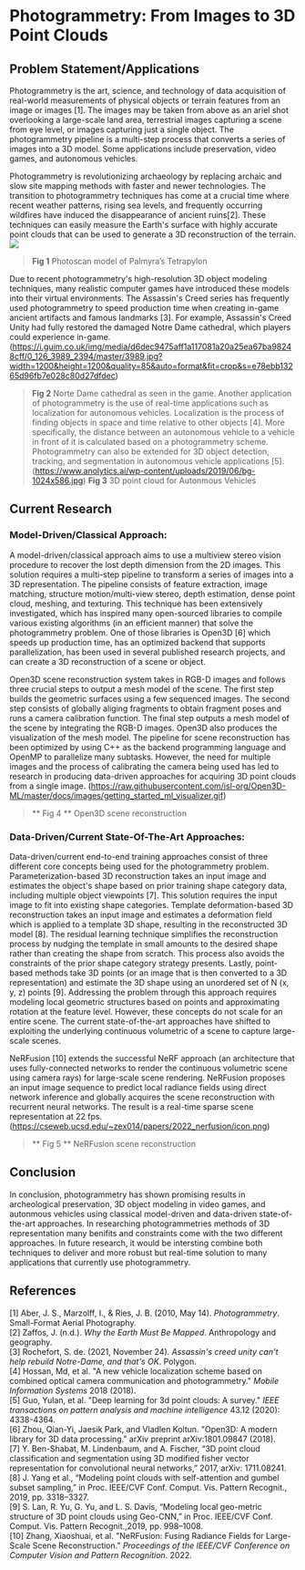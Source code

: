 ﻿# Photogrammetry: From Images to 3D Point Clouds

## Problem Statement/Applications
Photogrammetry is the art, science, and technology of data acquisition of real-world measurements of physical objects or terrain features from an image or images [1]. The images may be taken from above as an ariel shot overlooking a large-scale land area, terrestrial images capturing a scene from eye level, or images capturing just a single object. The photogrammetry pipeline is a multi-step process that converts a series of images into a 3D model. Some applications include preservation, video games, and autonomous vehicles.

Photogrammetry is revolutionizing archaeology by replacing archaic and slow site mapping methods with faster and newer technologies. The transition to photogrammetry techniques has come at a crucial time where recent weather patterns, rising sea levels, and frequently occurring wildfires have induced the disappearance of ancient ruins[2]. These techniques can easily measure the Earth's surface with highly accurate point clouds that can be used to generate a 3D reconstruction of the terrain.
![](https://sites.temple.edu/tudsc/files/2015/10/Screen-Shot-2015-10-14-at-11.44.35-AM.png)
> **Fig 1** Photoscan model of Palmyra’s Tetrapylon 

Due to recent photogrammetry's high-resolution 3D object modeling techniques, many realistic computer games have introduced these models into their virtual environments. The Assassin's Creed series has frequently used photogrammetry to speed production time when creating in-game ancient artifacts and famous landmarks [3]. For example, Assassin's Creed Unity had fully restored the damaged Notre Dame cathedral, which players could experience in-game.
(https://i.guim.co.uk/img/media/d6dec9475aff1a117081a20a25ea67ba98248cff/0_126_3989_2394/master/3989.jpg?width=1200&height=1200&quality=85&auto=format&fit=crop&s=e78ebb13265d96fb7e028c80d27dfdec)
> **Fig 2** Norte Dame cathedral as seen in the game.
Another application of photogrammetry is the use of real-time applications such as localization for autonomous vehicles. Localization is the process of finding objects in space and time relative to other objects [4]. More specifically, the distance between an autonomous vehicle to a vehicle in front of it is calculated based on a photogrammetry scheme. Photogrammetry can also be extended for 3D object detection, tracking, and segmentation in autonomous vehicle applications [5]. 
(https://www.anolytics.ai/wp-content/uploads/2019/06/bg-1024x586.jpg)
> **Fig 3** 3D point cloud for Autonmous Vehicles

## Current Research
### Model-Driven/Classical Approach:
A model-driven/classical approach aims to use a multiview stereo vision procedure to recover the lost depth dimension from the 2D images. This solution requires a multi-step pipeline to transform a series of images into a 3D representation. The pipeline consists of feature extraction, image matching, structure motion/multi-view stereo, depth estimation, dense point cloud, meshing, and texturing. This technique has been extensively investigated, which has inspired many open-sourced libraries to compile various existing algorithms (in an efficient manner) that solve the photogrammetry problem. One of those libraries is Open3D [6] which speeds up production time, has an optimized backend that supports parallelization, has been used in several published research projects, and can create a 3D reconstruction of a scene or object.

Open3D scene reconstruction system takes in RGB-D images and follows three crucial steps to output a mesh model of the scene. The first step builds the geometric surfaces using a few sequenced images. The second step consists of globally aliging fragments to obtain fragment poses and runs a camera calibration function. The final step outputs a mesh model of the scene by integrating the RGB-D images. Open3D also produces the visualization of the mesh model. The pipeline for scene reconstruction has been optimized by using C++ as the backend programming language and OpenMP to parallelize many subtasks. However, the need for multiple images and the process of calibrating the camera being used has led to research in producing data-driven approaches for acquiring 3D point clouds from a single image.
(https://raw.githubusercontent.com/isl-org/Open3D-ML/master/docs/images/getting_started_ml_visualizer.gif)
> ** Fig 4 ** Open3D scene reconstruction

  ### Data-Driven/Current State-Of-The-Art Approaches:
  
Data-driven/current end-to-end training approaches consist of three different core concepts being used for the photogrammetry problem. Parameterization-based 3D reconstruction takes an input image and estimates the object's shape based on prior training shape category data, including multiple object viewpoints [7]. This solution requires the input image to fit into existing shape categories. Template deformation-based 3D reconstruction takes an input image and estimates a deformation field which is applied to a template 3D shape, resulting in the reconstructed 3D model [8]. The residual learning technique simplifies the reconstruction process by nudging the template in small amounts to the desired shape rather than creating the shape from scratch. This process also avoids the constraints of the prior shape category strategy presents. Lastly, point-based methods take 3D points (or an image that is then converted to a 3D representation) and estimate the 3D shape using an unordered set of N (x, y, z) points [9]. Addressing the problem through this approach requires modeling local geometric structures based on points and approximating rotation at the feature level. However, these concepts do not scale for an entire scene. The current state-of-the-art approaches have shifted to exploiting the underlying continuous volumetric of a scene to capture large-scale scenes.

NeRFusion [10] extends the successful NeRF approach (an architecture that uses fully-connected networks to render the continuous volumetric scene using camera rays) for large-scale scene rendering. NeRFusion proposes an input image sequence to predict local radiance fields using direct network inference and globally acquires the scene reconstruction with recurrent neural networks. The result is a real-time sparse scene representation at 22 fps.
(https://cseweb.ucsd.edu/~zex014/papers/2022_nerfusion/icon.png)
> ** Fig 5 ** NeRFusion scene reconstruction

## Conclusion
In conclusion, photogrammetry has shown promising results in archeological preservation, 3D object modeling in video games, and autonmous vehicles using classical model-driven and data-driven state-of-the-art approaches. In researching photogrammetries methods of 3D representation many benifits and constraints come with the two different approaches. In future research, it would be intersting combine both techniques to deliver and more robust but real-time solution to many applications that currently use photogrammetry.

## References
[1] Aber, J. S., Marzolff, I., & Ries, J. B. (2010, May 14). _Photogrammetry_. Small-Format Aerial Photography.<br />
[2] Zaffos, J. (n.d.). _Why the Earth Must Be Mapped_. Anthropology and geography.<br />
[3] Rochefort, S. de. (2021, November 24). _Assassin's creed unity can't help rebuild Notre-Dame, and that's OK_. Polygon.<br />
[4] Hossan, Md, et al. "A new vehicle localization scheme based on combined optical camera communication and photogrammetry." _Mobile Information Systems_ 2018 (2018).<br />
[5] Guo, Yulan, et al. "Deep learning for 3d point clouds: A survey." _IEEE transactions on pattern analysis and machine intelligence_ 43.12 (2020): 4338-4364.<br />
[6] Zhou, Qian-Yi, Jaesik Park, and Vladlen Koltun. "Open3D: A modern library for 3D data processing." arXiv preprint arXiv:1801.09847 (2018).<br />
[7] Y. Ben-Shabat, M. Lindenbaum, and A. Fischer, “3D point cloud classification and segmentation using 3D modified fisher vector representation for convolutional neural networks,” 2017, arXiv: 1711.08241.<br />
[8] J. Yang et al., “Modeling point clouds with self-attention and gumbel subset sampling,” in Proc. IEEE/CVF Conf. Comput. Vis. Pattern Recognit., 2019, pp. 3318–3327.<br />
[9] S. Lan, R. Yu, G. Yu, and L. S. Davis, “Modeling local geo-metric structure of 3D point clouds using Geo-CNN,” in Proc. IEEE/CVF Conf. Comput. Vis. Pattern Recognit.,2019, pp. 998–1008.<br />
[10] Zhang, Xiaoshuai, et al. "NeRFusion: Fusing Radiance Fields for Large-Scale Scene Reconstruction." _Proceedings of the IEEE/CVF Conference on Computer Vision and Pattern Recognition_. 2022.<br />

